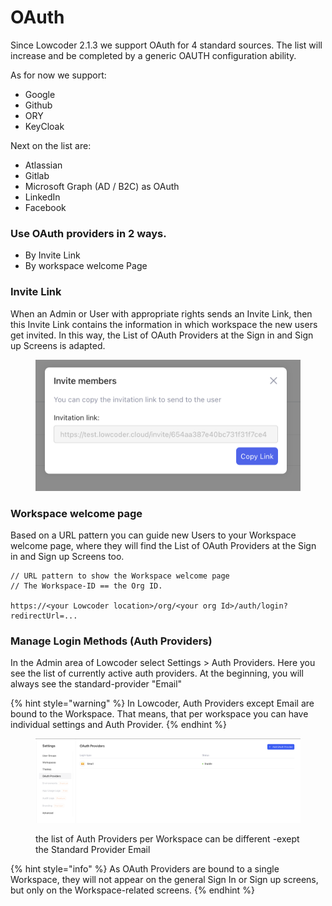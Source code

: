 # OAuth

Since Lowcoder 2.1.3 we support OAuth for 4 standard sources. The list will increase and be completed by a generic OAUTH configuration ability.

As for now we support:

* Google
* Github
* ORY
* KeyCloak

Next on the list are:

* Atlassian
* Gitlab
* Microsoft Graph (AD / B2C) as OAuth
* LinkedIn
* Facebook

### Use OAuth providers in 2 ways.

* By Invite Link
* By workspace welcome Page

### Invite Link

When an Admin or User with appropriate rights sends an Invite Link, then this Invite Link contains the information in which workspace the new users get invited. In this way, the List of OAuth Providers at the Sign in and Sign up Screens is adapted.

<figure><img src="../../.gitbook/assets/OAuth Invite People.png" alt=""><figcaption></figcaption></figure>

### Workspace welcome page

Based on a URL pattern you can guide new Users to your Workspace welcome page, where they will find the List of OAuth Providers at the Sign in and Sign up Screens too.

```
// URL pattern to show the Workspace welcome page
// The Workspace-ID == the Org ID.

https://<your Lowcoder location>/org/<your org Id>/auth/login?redirectUrl=...
```

### Manage Login Methods (Auth Providers)

In the Admin area of Lowcoder select Settings > Auth Providers. Here you see the list of currently active auth providers. At the beginning, you will always see the standard-provider "Email"

{% hint style="warning" %}
In Lowcoder, Auth Providers except Email are bound to the Workspace. That means, that per workspace you can have individual settings and Auth Provider.
{% endhint %}

<figure><img src="../../.gitbook/assets/OAuth Providers.png" alt=""><figcaption><p>the list of Auth Providers per Workspace can be different -exept the Standard Provider Email</p></figcaption></figure>



{% hint style="info" %}
As OAuth Providers are bound to a single Workspace, they will not appear on the general Sign In or Sign up screens, but only on the Workspace-related screens.
{% endhint %}

